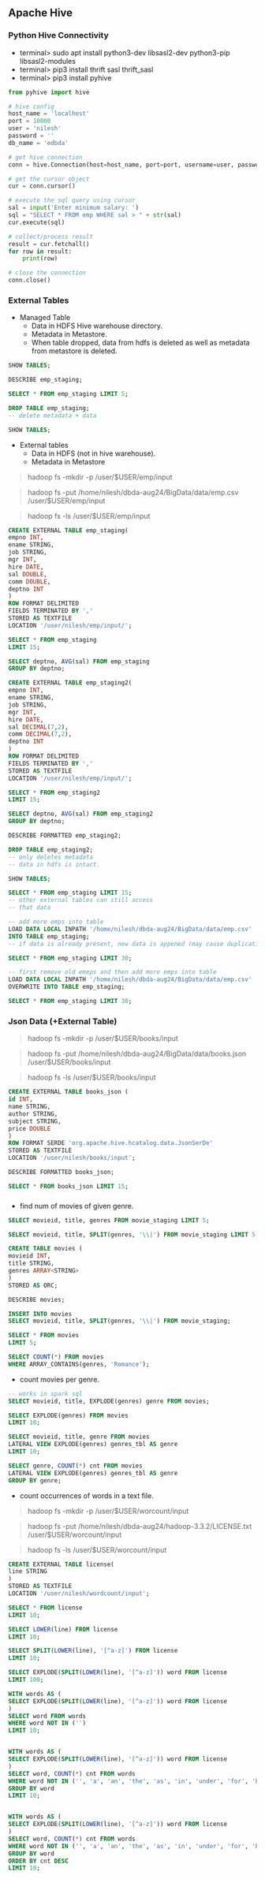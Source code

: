 ## Apache Hive

### Python Hive Connectivity
* terminal> sudo apt install python3-dev libsasl2-dev python3-pip libsasl2-modules
* terminal> pip3 install thrift sasl thrift_sasl
* terminal> pip3 install pyhive

```python
from pyhive import hive

# hive config
host_name = 'localhost'
port = 10000
user = 'nilesh'
password = ''
db_name = 'edbda'

# get hive connection
conn = hive.Connection(host=host_name, port=port, username=user, password=password, database=db_name, auth='CUSTOM')

# get the cursor object
cur = conn.cursor()

# execute the sql query using cursor
sal = input('Enter minimum salary: ')
sql = "SELECT * FROM emp WHERE sal > " + str(sal)
cur.execute(sql)

# collect/process result
result = cur.fetchall()
for row in result:
    print(row)

# close the connection
conn.close()
```

### External Tables

* Managed Table
    - Data in HDFS Hive warehouse directory.
    - Metadata in Metastore.
    - When table dropped, data from hdfs is deleted as well as metadata from metastore is deleted.

```SQL
SHOW TABLES;

DESCRIBE emp_staging;

SELECT * FROM emp_staging LIMIT 5;

DROP TABLE emp_staging;
-- delete metadata + data

SHOW TABLES;
```

* External tables
    - Data in HDFS (not in hive warehouse).
    - Metadata in Metastore

> hadoop fs -mkdir -p /user/$USER/emp/input

> hadoop fs -put /home/nilesh/dbda-aug24/BigData/data/emp.csv /user/$USER/emp/input

> hadoop fs -ls /user/$USER/emp/input

```SQL
CREATE EXTERNAL TABLE emp_staging(
empno INT,
ename STRING,
job STRING,
mgr INT,
hire DATE,
sal DOUBLE,
comm DOUBLE,
deptno INT
)
ROW FORMAT DELIMITED
FIELDS TERMINATED BY ','
STORED AS TEXTFILE
LOCATION '/user/nilesh/emp/input/';

SELECT * FROM emp_staging
LIMIT 15;

SELECT deptno, AVG(sal) FROM emp_staging
GROUP BY deptno;
```

```SQL
CREATE EXTERNAL TABLE emp_staging2(
empno INT,
ename STRING,
job STRING,
mgr INT,
hire DATE,
sal DECIMAL(7,2),
comm DECIMAL(7,2),
deptno INT
)
ROW FORMAT DELIMITED
FIELDS TERMINATED BY ','
STORED AS TEXTFILE
LOCATION '/user/nilesh/emp/input/';

SELECT * FROM emp_staging2
LIMIT 15;

SELECT deptno, AVG(sal) FROM emp_staging2
GROUP BY deptno;

DESCRIBE FORMATTED emp_staging2;

DROP TABLE emp_staging2;
-- only deletes metadata
-- data in hdfs is intact.

SHOW TABLES;

SELECT * FROM emp_staging LIMIT 15;
-- other external tables can still access
-- that data
```

```SQL
-- add more emps into table
LOAD DATA LOCAL INPATH '/home/nilesh/dbda-aug24/BigData/data/emp.csv'
INTO TABLE emp_staging;
-- if data is already present, new data is appened (may cause duplication)

SELECT * FROM emp_staging LIMIT 30;

-- first remove old emeps and then add more emps into table
LOAD DATA LOCAL INPATH '/home/nilesh/dbda-aug24/BigData/data/emp.csv'
OVERWRITE INTO TABLE emp_staging;

SELECT * FROM emp_staging LIMIT 30;
```

### Json Data (+External Table)

> hadoop fs -mkdir -p /user/$USER/books/input

> hadoop fs -put /home/nilesh/dbda-aug24/BigData/data/books.json /user/$USER/books/input

> hadoop fs -ls /user/$USER/books/input

```SQL
CREATE EXTERNAL TABLE books_json (
id INT,
name STRING,
author STRING,
subject STRING,
price DOUBLE
)
ROW FORMAT SERDE 'org.apache.hive.hcatalog.data.JsonSerDe'
STORED AS TEXTFILE
LOCATION '/user/nilesh/books/input';

DESCRIBE FORMATTED books_json;

SELECT * FROM books_json LIMIT 15;
```

### 

* find num of movies of given genre.

```SQL
SELECT movieid, title, genres FROM movie_staging LIMIT 5;

SELECT movieid, title, SPLIT(genres, '\\|') FROM movie_staging LIMIT 5;

CREATE TABLE movies (
movieid INT,
title STRING,
genres ARRAY<STRING>
)
STORED AS ORC;

DESCRIBE movies;

INSERT INTO movies
SELECT movieid, title, SPLIT(genres, '\\|') FROM movie_staging;

SELECT * FROM movies
LIMIT 5;

SELECT COUNT(*) FROM movies
WHERE ARRAY_CONTAINS(genres, 'Romance');
```

* count movies per genre.

```SQL
-- works in spark sql
SELECT movieid, title, EXPLODE(genres) genre FROM movies;

SELECT EXPLODE(genres) FROM movies
LIMIT 10;

SELECT movieid, title, genre FROM movies
LATERAL VIEW EXPLODE(genres) genres_tbl AS genre
LIMIT 10;

SELECT genre, COUNT(*) cnt FROM movies
LATERAL VIEW EXPLODE(genres) genres_tbl AS genre 
GROUP BY genre;
```

* count occurrences of words in a text file.

> hadoop fs -mkdir -p /user/$USER/worcount/input

> hadoop fs -put /home/nilesh/dbda-aug24/hadoop-3.3.2/LICENSE.txt /user/$USER/worcount/input

> hadoop fs -ls /user/$USER/worcount/input

```SQL
CREATE EXTERNAL TABLE license(
line STRING
)
STORED AS TEXTFILE
LOCATION '/user/nilesh/wordcount/input';

SELECT * FROM license
LIMIT 10;

SELECT LOWER(line) FROM license
LIMIT 10;

SELECT SPLIT(LOWER(line), '[^a-z]') FROM license
LIMIT 10;

SELECT EXPLODE(SPLIT(LOWER(line), '[^a-z]')) word FROM license
LIMIT 100;

WITH words AS (
SELECT EXPLODE(SPLIT(LOWER(line), '[^a-z]')) word FROM license
)
SELECT word FROM words
WHERE word NOT IN ('')
LIMIT 10;


WITH words AS (
SELECT EXPLODE(SPLIT(LOWER(line), '[^a-z]')) word FROM license
)
SELECT word, COUNT(*) cnt FROM words
WHERE word NOT IN ('', 'a', 'an', 'the', 'as', 'in', 'under', 'for', 'by', 'on', 'over', 'above')
GROUP BY word
LIMIT 10;


WITH words AS (
SELECT EXPLODE(SPLIT(LOWER(line), '[^a-z]')) word FROM license
)
SELECT word, COUNT(*) cnt FROM words
WHERE word NOT IN ('', 'a', 'an', 'the', 'as', 'in', 'under', 'for', 'by', 'on', 'over', 'above')
GROUP BY word
ORDER BY cnt DESC
LIMIT 10;
```



